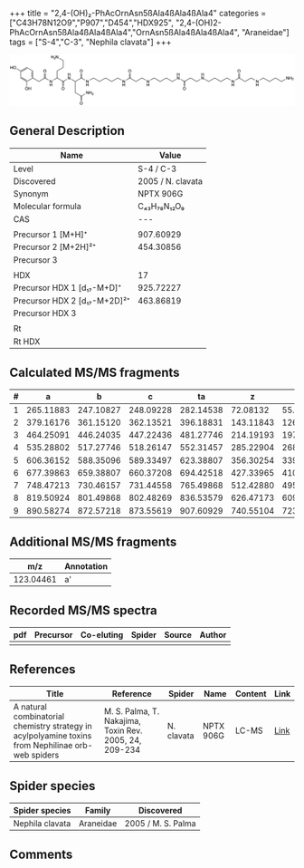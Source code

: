 +++
title = "2,4-(OH)₂-PhAcOrnAsn5ßAla4ßAla4ßAla4"
categories = ["C43H78N12O9","P907","D454","HDX925",
"2,4-(OH)2-PhAcOrnAsn5ßAla4ßAla4ßAla4","OrnAsn5ßAla4ßAla4ßAla4",
"Araneidae"]
tags = ["S-4","C-3",
"Nephila clavata"]
+++

![](/img/2-4-OH2-PhAcOrnAsn5bAla4bAla4bAla4.png)

## General Description

| Name                         | Value             |
|------------------------------|-------------------|
| Level                        | S-4 / C-3         |
| Discovered                   | 2005 / N. clavata |
| Synonym                      | NPTX 906G         |
| Molecular formula            | C₄₃H₇₈N₁₂O₉       |
| CAS                          | ---               |
|                              |                   |
| Precursor 1 [M+H]⁺           | 907.60929         |
| Precursor 2 [M+2H]²⁺         | 454.30856         |
| Precursor 3                  |                   |
|                              |                   |
| HDX                          | 17                |
| Precursor HDX 1 [d₁₇-M+D]⁺   | 925.72227         |
| Precursor HDX 2 [d₁₇-M+2D]²⁺ | 463.86819         |
| Precursor HDX 3              |                   |
|                              |                   |
| Rt                           |                   |
| Rt HDX                       |                   |

## Calculated MS/MS fragments

| # | a         | b         | c         | ta        | z         | y         | tz        |
|---|-----------|-----------|-----------|-----------|-----------|-----------|-----------|
| 1 | 265.11883 | 247.10827 | 248.09228 | 282.14538 | 72.08132  | 55.05477  | 89.10787  |
| 2 | 379.16176 | 361.15120 | 362.13521 | 396.18831 | 143.11843 | 126.09188 | 160.14498 |
| 3 | 464.25091 | 446.24035 | 447.22436 | 481.27746 | 214.19193 | 197.16538 | 231.21848 |
| 4 | 535.28802 | 517.27746 | 518.26147 | 552.31457 | 285.22904 | 268.20249 | 302.25559 |
| 5 | 606.36152 | 588.35096 | 589.33497 | 623.38807 | 356.30254 | 339.27599 | 373.32909 |
| 6 | 677.39863 | 659.38807 | 660.37208 | 694.42518 | 427.33965 | 410.31310 | 444.36620 |
| 7 | 748.47213 | 730.46157 | 731.44558 | 765.49868 | 512.42880 | 495.40225 | 529.45535 |
| 8 | 819.50924 | 801.49868 | 802.48269 | 836.53579 | 626.47173 | 609.44518 | 643.49828 |
| 9 | 890.58274 | 872.57218 | 873.55619 | 907.60929 | 740.55104 | 723.52449 | 757.57759 |

## Additional MS/MS fragments

| m/z       | Annotation |
|-----------|------------|
| 123.04461 | a'         |

## Recorded MS/MS spectra

| pdf | Precursor | Co-eluting | Spider | Source | Author |
|-----|-----------|------------|--------|--------|--------|
|     |           |            |        |        |        |

## References

| Title                                                                                              | Reference                                              | Spider     | Name      | Content | Link                                                              |
|----------------------------------------------------------------------------------------------------|--------------------------------------------------------|------------|-----------|---------|-------------------------------------------------------------------|
| A natural combinatorial chemistry strategy in acylpolyamine toxins from Nephilinae orb-web spiders | M. S. Palma, T. Nakajima, Toxin Rev. 2005, 24, 209-234 | N. clavata | NPTX 906G | LC-MS   | [Link](https://www.tandfonline.com/doi/abs/10.1081/TXR-200057857) |

## Spider species

| Spider species  | Family    | Discovered         |
|-----------------|-----------|--------------------|
| Nephila clavata | Araneidae | 2005 / M. S. Palma |

## Comments